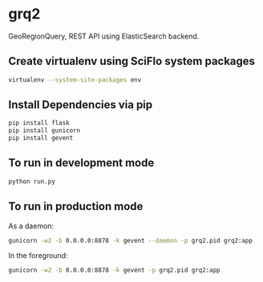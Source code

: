 grq2
====

GeoRegionQuery, REST API using ElasticSearch backend.

Create virtualenv using SciFlo system packages
----------------------------------------------
```bash
virtualenv --system-site-packages env
```

Install Dependencies via pip
----------------------------
```bash
pip install flask
pip install gunicorn
pip install gevent
```

To run in development mode
--------------------------
```bash
python run.py
```

To run in production mode
--------------------------
As a daemon:
```bash
gunicorn -w2 -b 0.0.0.0:8878 -k gevent --daemon -p grq2.pid grq2:app
```

In the foreground:
```bash
gunicorn -w2 -b 0.0.0.0:8878 -k gevent -p grq2.pid grq2:app
```
